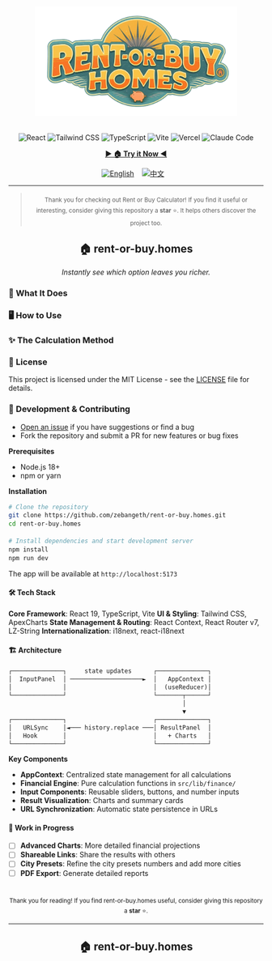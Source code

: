 <div align="center">

<img src="public/title3.png" alt="Job Worth Calculator" width="400" />
<br><br>

<p>
   <img src="https://img.shields.io/badge/React-20232A?style=for-the-badge&logo=react&logoColor=61DAFB" alt="React" />
   <img src="https://img.shields.io/badge/Tailwind_CSS-38B2AC?style=for-the-badge&logo=tailwind-css&logoColor=white" alt="Tailwind CSS" />
   <img src="https://img.shields.io/badge/TypeScript-007ACC?style=for-the-badge&logo=typescript&logoColor=white" alt="TypeScript" />
   <img src="https://img.shields.io/badge/Vite-4d55e1?style=for-the-badge&logo=vite&logoColor=white" alt="Vite" />
   <img src="https://img.shields.io/badge/Vercel-000000?style=for-the-badge&logo=vercel&logoColor=white" alt="Vercel" />
   <img src="https://img.shields.io/badge/Claude-d85d3c?style=for-the-badge&logo=claude&logoColor=white" alt="Claude Code" />
</p>

<div align="center">

**[► 🏠 Try it Now ◄](https://rent-or-buy.homes)**

</div>

<p>
   <a href="#english"><img src="https://img.shields.io/badge/English-blue?style=for-the-badge" alt="English" /></a>
   &nbsp;&nbsp;
   <a href="#中文"><img src="https://img.shields.io/badge/中文-gray?style=for-the-badge" alt="中文" /></a>
   &nbsp;&nbsp;
</p>

</div>

---

> <div align="center">
>   <sub>Thank you for checking out Rent or Buy Calculator! If you find it useful or interesting, consider giving this repository a <strong>star</strong> ⭐. It helps others discover the project too.</sub>
> </div>

<div id="english">

<h2 align="center">🏠 rent-or-buy.homes</h2>

<p align="center"><i>Instantly see which option leaves you richer.</i></p>

### 🎯 What It Does

### 🖥️ How to Use

### ✨ The Calculation Method

### 📝 License

This project is licensed under the MIT License - see the [LICENSE](LICENSE) file for details.

### 🚀 Development & Contributing

- [Open an issue](https://github.com/zebangeth/rent-or-buy.homes/issues/new) if you have suggestions or find a bug
- Fork the repository and submit a PR for new features or bug fixes

**Prerequisites**

- Node.js 18+
- npm or yarn

**Installation**

```bash
# Clone the repository
git clone https://github.com/zebangeth/rent-or-buy.homes.git
cd rent-or-buy.homes

# Install dependencies and start development server
npm install
npm run dev
```

The app will be available at `http://localhost:5173`

#### 🛠️ Tech Stack

**Core Framework**: React 19, TypeScript, Vite
**UI & Styling**: Tailwind CSS, ApexCharts
**State Management & Routing**: React Context, React Router v7, LZ-String
**Internationalization**: i18next, react-i18next

#### 🏗️ Architecture

```
┌──────────────┐     state updates      ┌──────────────┐
│  InputPanel  │ ────────────────────►  │   AppContext │
│              │                        │  (useReducer)│
└──────────────┘                        └───────┬──────┘
                                                │
                                                ▼
┌──────────────┐                        ┌──────────────┐
│   URLSync    │◄─── history.replace ───│ ResultPanel  │
│   Hook       │                        │   + Charts   │
└──────────────┘                        └──────────────┘
```

**Key Components**

- **AppContext**: Centralized state management for all calculations
- **Financial Engine**: Pure calculation functions in `src/lib/finance/`
- **Input Components**: Reusable sliders, buttons, and number inputs
- **Result Visualization**: Charts and summary cards
- **URL Synchronization**: Automatic state persistence in URLs

#### 🔮 Work in Progress

- [ ] **Advanced Charts**: More detailed financial projections
- [ ] **Shareable Links**: Share the results with others
- [ ] **City Presets**: Refine the city presets numbers and add more cities
- [ ] **PDF Export**: Generate detailed reports

<br />
<div align="center">
  <sub>Thank you for reading! If you find rent-or-buy.homes useful, consider giving this repository a <strong>star</strong> ⭐.</sub>
</div>

---

<div id="中文">

<h2 align="center">🏠 rent-or-buy.homes</h2>

</div>
